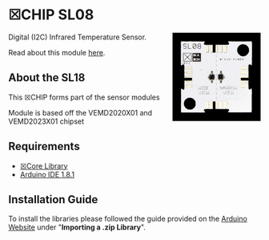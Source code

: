 # ☒CHIP SL08
<img src="extras/SL08 V0.4.1 Front.JPG" width="35%" height="auto" align="right">
Digital (I2C) Infrared Temperature Sensor.

Read about this module [here](https://wiki.xinabox.cc/SL08_-_Infrared_Temperature_Sensor).

## About the SL18
This ☒CHIP forms part of the sensor modules 

Module is based off the VEMD2020X01 and VEMD2023X01 chipset 

## Requirements
  - [☒Core Library](https://github.com/xinabox/xCore)
  - [Arduino IDE 1.8.1](https://www.arduino.cc/en/main/software)
  
## Installation Guide
To install the libraries please followed the guide provided on the [Arduino Website](https://www.arduino.cc/en/Guide/Libraries) under "**Importing a .zip Library**".

